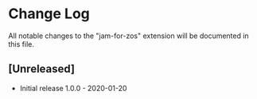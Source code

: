 # Change Log

All notable changes to the "jam-for-zos" extension will be documented in this file.

## [Unreleased]

- Initial release 1.0.0 - 2020-01-20